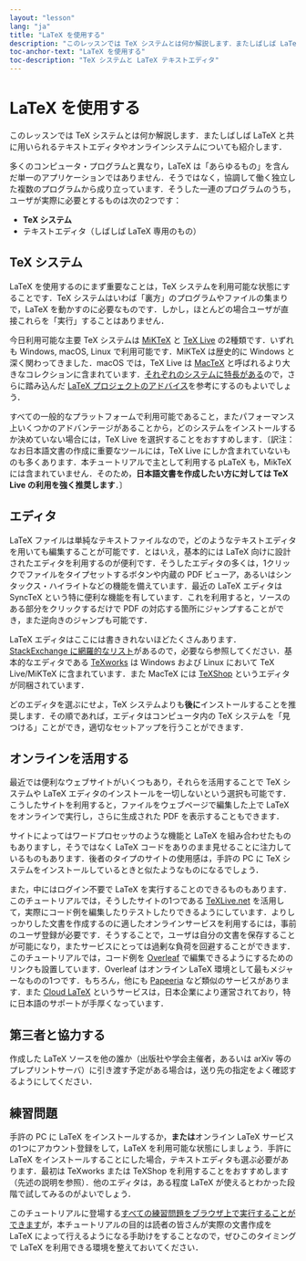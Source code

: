 ```yaml
---
layout: "lesson"
lang: "ja"
title: "LaTeX を使用する"
description: "このレッスンでは TeX システムとは何か解説します．またしばしば LaTeX と共に用いられるテキストエディタやオンラインシステムについても紹介します．"
toc-anchor-text: "LaTeX を使用する"
toc-description: "TeX システムと LaTeX テキストエディタ"
---
```


# LaTeX を使用する

<span class="summary">このレッスンでは TeX システムとは何か解説します．またしばしば LaTeX と共に用いられるテキストエディタやオンラインシステムについても紹介します．</span>

多くのコンピュータ・プログラムと異なり，LaTeX は「あらゆるもの」を含んだ単一のアプリケーションではありません．そうではなく，協調して働く独立した複数のプログラムから成り立っています．そうした一連のプログラムのうち，ユーザが実際に必要とするものは次の2つです：

* **TeX システム**
* テキストエディタ（しばしば LaTeX 専用のもの）

## TeX システム

LaTeX を使用するのにまず重要なことは，TeX システムを利用可能な状態にすることです．TeX システムはいわば「裏方」のプログラムやファイルの集まりで，LaTeX を動かすのに必要なものです．しかし，ほとんどの場合ユーザが直接これらを「実行」することはありません．

今日利用可能な主要 TeX システムは [MiKTeX](https://miktex.org) と [TeX Live](https://tug.org/texlive) の2種類です．いずれも Windows, macOS, Linux で利用可能です．MiKTeX は歴史的に Windows と深く関わってきました．macOS では，TeX Live は [MacTeX](http://www.tug.org/mactex/) と呼ばれるより大きなコレクションに含まれています．[それぞれのシステムに特長がある](https://tex.stackexchange.com/questions/20036)ので，さらに踏み込んだ [LaTeX プロジェクトのアドバイス](https://www.latex-project.org/get/)を参考にするのもよいでしょう．

すべての一般的なプラットフォームで利用可能であること，またパフォーマンス上いくつかのアドバンテージがあることから，どのシステムをインストールするか決めていない場合には，TeX Live を選択することをおすすめします．〔訳注：なお日本語文書の作成に重要なツールには，TeX Live にしか含まれていないものも多くあります．本チュートリアルで主として利用する pLaTeX も，MikTeX には含まれていません．そのため，**日本語文書を作成したい方に対しては TeX Live の利用を強く推奨します**．〕

## エディタ

LaTeX ファイルは単純なテキストファイルなので，どのようなテキストエディタを用いても編集することが可能です．とはいえ，基本的には LaTeX 向けに設計されたエディタを利用するのが便利です．そうしたエディタの多くは，1クリックでファイルをタイプセットするボタンや内蔵の PDF ビューア，あるいはシンタックス・ハイライトなどの機能を備えています．最近の LaTeX エディタは SyncTeX という特に便利な機能を有しています．これを利用すると，ソースのある部分をクリックするだけで PDF の対応する箇所にジャンプすることができ，また逆向きのジャンプも可能です．

LaTeX エディタはここには書ききれないほどたくさんあります．[StackExchange に網羅的なリスト](https://tex.stackexchange.com/questions/339/latex-editors-ides)があるので，必要なら参照してください．基本的なエディタである [TeXworks](https://tug.org/texworks) は Windows および Linux において TeX Live/MiKTeX に含まれています．また MacTeX には [TeXShop](https://pages.uoregon.edu/koch/texshop/) というエディタが同梱されています．

<p class="hint">どのエディタを選ぶにせよ，TeX システムよりも<strong>後に</strong>インストールすることを推奨します．その順であれば，エディタはコンピュータ内の TeX システムを「見つける」ことができ，適切なセットアップを行うことができます．</p>

## オンラインを活用する

最近では便利なウェブサイトがいくつもあり，それらを活用することで TeX システムや LaTeX エディタのインストールを一切しないという選択も可能です．こうしたサイトを利用すると，ファイルをウェブページで編集した上で LaTeX をオンラインで実行し，さらに生成された PDF を表示することもできます．

サイトによってはワードプロセッサのような機能と LaTeX を組み合わせたものもありますし，そうではなく LaTeX コードをありのまま見せることに注力しているものもあります．後者のタイプのサイトの使用感は，手許の PC に TeX システムをインストールしているときと似たようなものになるでしょう．

また，中にはログイン不要で LaTeX を実行することのできるものもあります．このチュートリアルでは，そうしたサイトの1つである [TeXLive.net](https://texlive.net) を活用して，実際にコード例を編集したりテストしたりできるようにしています．よりしっかりした文書を作成するのに適したオンラインサービスを利用するには，事前のユーザ登録が必要です．そうすることで，ユーザは自分の文書を保存することが可能になり，またサービスにとっては過剰な負荷を回避することができます．このチュートリアルでは，コード例を [Overleaf](https://www.overleaf.com) で編集できるようにするためのリンクも設置しています．Overleaf はオンライン LaTeX 環境として最もメジャーなものの1つです．もちろん，他にも [Papeeria](https://papeeria.com/) など類似のサービスがあります．また [Cloud LaTeX](https://cloudlatex.io/ja) というサービスは，日本企業により運営されており，特に日本語のサポートが手厚くなっています．

## 第三者と協力する

作成した LaTeX ソースを他の誰か（出版社や学会主催者，あるいは arXiv 等のプレプリントサーバ）に引き渡す予定がある場合は，送り先の指定をよく確認するようにしてください．

## 練習問題

手許の PC に LaTeX をインストールするか，**または**オンライン LaTeX サービスの1つにアカウント登録をして，LaTeX を利用可能な状態にしましょう．手許に LaTeX をインストールすることにした場合，テキストエディタも選ぶ必要があります．最初は TeXworks または TeXShop を利用することをおすすめします（先述の説明を参照）．他のエディタは，ある程度 LaTeX が使えるとわかった段階で試してみるのがよいでしょう．

このチュートリアルに登場する[すべての練習問題をブラウザ上で実行することができます](help)が，本チュートリアルの目的は読者の皆さんが実際の文書作成を LaTeX によって行えるようになる手助けをすることなので，ぜひこのタイミングで LaTeX を利用できる環境を整えておいてください．

